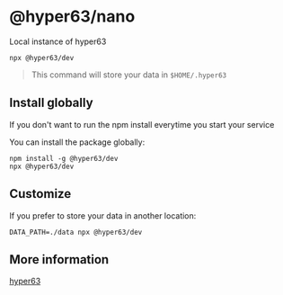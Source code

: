 # @hyper63/nano

Local instance of hyper63

```
npx @hyper63/dev
```

> This command will store your data in `$HOME/.hyper63` 

## Install globally

If you don't want to run the npm install everytime you start your service

You can install the package globally:

```
npm install -g @hyper63/dev
npx @hyper63/dev
```

## Customize

If you prefer to store your data in another location:

```
DATA_PATH=./data npx @hyper63/dev
``` 

## More information

[hyper63](https://github.com/hyper63/hyper63)


